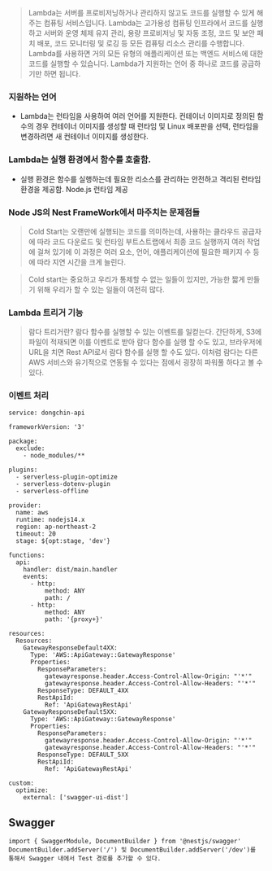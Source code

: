 > Lambda는 서버를 프로비저닝하거나 관리하지 않고도 코드를 실행할 수 있게 해주는 컴퓨팅 서비스입니다. Lambda는 고가용성 컴퓨팅 인프라에서 코드를 실행하고 서버와 운영 체제 유지 관리, 용량 프로비저닝 및 자동 조정, 코드 및 보안 패치 배포, 코드 모니터링 및 로깅 등 모든 컴퓨팅 리소스 관리를 수행합니다. Lambda를 사용하면 거의 모든 유형의 애플리케이션 또는 백엔드 서비스에 대한 코드를 실행할 수 있습니다. Lambda가 지원하는 언어 중 하나로 코드를 공급하기만 하면 됩니다.

### 지원하는 언어

- Lambda는 런타임을 사용하여 여러 언어를 지원한다. 컨테이너 이미지로 정의된 함수의 경우 컨테이너 이미지를 생성할 때 런타임 및 Linux 배포판을 선택, 런타임을 변경하려면 새 컨테이너 이미지를 생성한다.

### Lambda는 실행 환경에서 함수를 호출함.

- 실행 환경은 함수를 실행하는데 필요한 리소스를 관리하는 안전하고 격리된 런타임 환경을 제공함. Node.js 런타임 제공

### Node JS의 Nest FrameWork에서 마주치는 문제점들

> Cold Start는 오랜만에 실행되는 코드를 의미하는데, 사용하는 클라우드 공급자에 따라 코드 다운로드 및 런타임 부트스트랩에서 최종 코드 실행까지 여러 작업에 걸쳐 있기에 이 과정은 여러 요소, 언어, 애플리케이션에 필요한 패키지 수 등에 따라 지연 시간을 크게 늘린다.

> Cold start는 중요하고 우리가 통제할 수 없는 일들이 있지만, 가능한 짧게 만들기 위해 우리가 할 수 있는 일들이 여전히 많다.

### Lambda 트리거 기능

> 람다 트리거란? 람다 함수를 실행할 수 있는 이벤트를 일컫는다. 간단하게, S3에 파일이 적재되면 이를 이벤트로 받아 람다 함수를 실행 할 수도 있고, 브라우저에 URL을 치면 Rest API로서 람다 함수를 실행 할 수도 있다. 이처럼 람다는 다른 AWS 서비스와 유기적으로 연동될 수 있다는 점에서 굉장히 파워풀 하다고 볼 수 있다.

### 이벤트 처리

```
service: dongchin-api

frameworkVersion: '3'

package:
  exclude:
    - node_modules/**

plugins:
  - serverless-plugin-optimize
  - serverless-dotenv-plugin
  - serverless-offline

provider:
  name: aws
  runtime: nodejs14.x
  region: ap-northeast-2
  timeout: 20
  stage: ${opt:stage, 'dev'}

functions:
  api:
    handler: dist/main.handler
    events:
      - http:
          method: ANY
          path: /
      - http:
          method: ANY
          path: '{proxy+}'

resources:
  Resources:
    GatewayResponseDefault4XX:
      Type: 'AWS::ApiGateway::GatewayResponse'
      Properties:
        ResponseParameters:
          gatewayresponse.header.Access-Control-Allow-Origin: "'*'"
          gatewayresponse.header.Access-Control-Allow-Headers: "'*'"
        ResponseType: DEFAULT_4XX
        RestApiId:
          Ref: 'ApiGatewayRestApi'
    GatewayResponseDefault5XX:
      Type: 'AWS::ApiGateway::GatewayResponse'
      Properties:
        ResponseParameters:
          gatewayresponse.header.Access-Control-Allow-Origin: "'*'"
          gatewayresponse.header.Access-Control-Allow-Headers: "'*'"
        ResponseType: DEFAULT_5XX
        RestApiId:
          Ref: 'ApiGatewayRestApi'

custom:
  optimize:
    external: ['swagger-ui-dist']

```

## Swagger

```
import { SwaggerModule, DocumentBuilder } from '@nestjs/swagger'
DocumentBuilder.addServer('/') 및 DocumentBuilder.addServer('/dev')를 통해서 Swagger 내에서 Test 경로를 추가할 수 있다.
```
